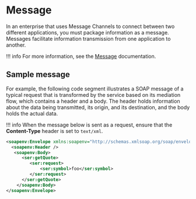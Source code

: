 # Message

In an enterprise that uses Message Channels to connect between two different applications, you must package information as a message. Messages facilitate information transmission from one application to another. 

!!! info
    For more information, see the [Message](https://www.enterpriseintegrationpatterns.com/patterns/messaging/Message.html) documentation.

## Sample message

For example, the following code segment illustrates a SOAP message of a typical request that is transformed by the service based on its mediation flow, which contains a header and a body. The header holds information about the data being transmitted, its origin, and its destination, and the body holds the actual data.

!!! info
    When the message below is sent as a request, ensure that the **Content-Type** header is set to `text/xml`.

```xml
<soapenv:Envelope xmlns:soapenv="http://schemas.xmlsoap.org/soap/envelope/" xmlns:ser="http://services.samples" xmlns:xsd="http://services.samples/xsd">
  <soapenv:Header />
   <soapenv:Body>
      <ser:getQuote>       
         <ser:request>
             <ser:symbol>foo</ser:symbol>
         </ser:request>     
      </ser:getQuote>
    </soapenv:Body>
</soapenv:Envelope>
```
